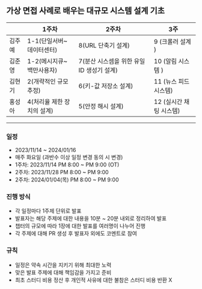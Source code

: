 ## 가상 면접 사례로 배우는 대규모 시스템 설계 기초

|     | 1주차              | 2주차                        | 3주              |
|-----|------------------|----------------------------|-----------------|
| 김주예 | 1-1(단일서버~데이터센터)  | 8(URL 단축기 설계)              | 9 (크롤러 설계 )     |
| 김준영 | 1-2(메시지큐~백만사용자)  | 7(분산 시스셈을 위한 유일 ID 생성기 설계) | 10 (알림 시스템 )    |
| 김현기 | 2(개략적인 규모추정)     | 6(키-값 저장소 설계)              | 11 (뉴스 피드 시스템)  |
| 홍성아 | 4(처리율 제한 장치의 설계) | 5(안정 해시 설계)                | 12 (실시간 채팅 시스템) |

-----

### 일정

- 2023/11/14 ~ 2024/01/16
- 매주 화요일 (과반수 이상 일정 변경 동의 시 변경)
- 1주차: 2023/11/14 PM 8:00 ~ PM 9:00 (OT)
- 2주차: 2023/11/28 PM 8:00 ~ PM 9:00
- 2주차: 2024/01/04(목) PM 8:00 ~ PM 9:00

### 진행 방식

- 각 일정마다 1주제 단위로 발표
- 발표자는 해당 주제에 대한 내용을 10분 ~ 20분 내외로 정리하여 발표
- 챕터의 규모에 따라 1장에 대한 발표를 여러명이 나누어 진행
- 각 주제에 대해 PR 생성 후 발표자 외에도 코멘트로 참여

### 규칙

- 일정은 약속 시간을 지키기 위해 최대한 노력
- 맞은 발표 주제에 대해 책임감을 가지고 준비
- 최초 스터디 비용 정산 후 개인적 사유에 대한 불참은 스터디 비용 반환 X

